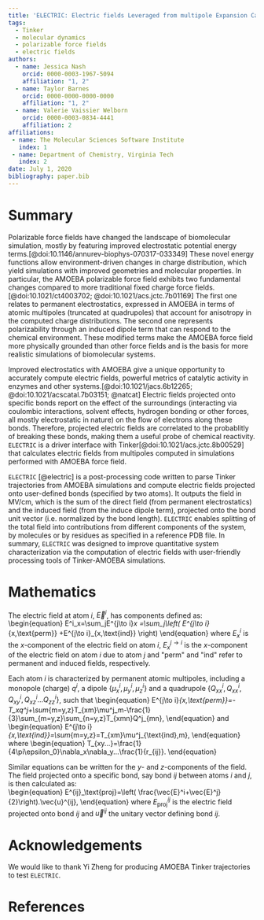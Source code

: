 ```yaml
---
title: 'ELECTRIC: Electric fields Leveraged from multipole Expansion Calculations in Tinker Rapid Interface Code'
tags:
  - Tinker
  - molecular dynamics
  - polarizable force fields
  - electric fields
authors:
  - name: Jessica Nash
    orcid: 0000-0003-1967-5094
    affiliation: "1, 2" 
  - name: Taylor Barnes
    orcid: 0000-0000-0000-0000
    affiliation: "1, 2" 
  - name: Valerie Vaissier Welborn
    orcid: 0000-0003-0834-4441
    affiliation: 2 
affiliations:
 - name: The Molecular Sciences Software Institute
   index: 1
 - name: Department of Chemistry, Virginia Tech
   index: 2
date: July 1, 2020
bibliography: paper.bib
---
```



# Summary

Polarizable force fields have changed the landscape of biomolecular simulation, mostly by featuring improved electrostatic potential energy terms.[@doi:10.1146/annurev-biophys-070317-033349] These novel energy functions allow environment-driven changes in charge distribution, which yield simulations with improved geometries and molecular properties. In particular, the AMOEBA polarizable force field exhibits two fundamental changes compared to more traditional fixed charge force fields.[@doi:10.1021/ct4003702; @doi:10.1021/acs.jctc.7b01169] The first one relates to permanent electrostatics, expressed in AMOEBA in terms of atomic multipoles (truncated at quadrupoles) that account for anisotropy in the computed charge distributions. The second one represents polarizability through an induced dipole term that can respond to the chemical environment. These modified terms make the AMOEBA force field more physically grounded than other force fields and is the basis for more realistic simulations of biomolecular systems.

Improved electrostatics with AMOEBA give a unique opportunity to accurately compute electric fields, powerful metrics of catalytic activity in enzymes and other systems.[@doi:10.1021/jacs.6b12265; @doi:10.1021/acscatal.7b03151; @natcat] Electric fields projected onto specific bonds report on the effect of the surroundings (interacting via coulombic interactions, solvent effects, hydrogen bonding or other forces, all mostly electrostatic in nature) on the flow of electrons along these bonds. Therefore, projected electric fields are correlated to the probablitly of breaking these bonds, making them a useful probe of chemical reactivity. `ELECTRIC` is a driver interface with Tinker[@doi:10.1021/acs.jctc.8b00529] that calculates electric fields from multipoles computed in simulations performed with AMOEBA force field.

`ELECTRIC` [@electric] is a post-processing code written to parse Tinker trajectories from AMOEBA simulations and compute electric fields projected onto user-defined bonds (specified by two atoms). It outputs the field in MV/cm, which is the sum of the direct field (from permanent electrostatics) and the induced field (from the induce dipole term), projected onto the bond unit vector (i.e. normalized by the bond length). `ELECTRIC` enables splitting of the total field into contributions from different components of the system, by molecules or by residues as specified in a reference PDB file. In summary, `ELECTRIC` was designed to improve quantitative system characterization via the computation of electric fields with user-friendly processing tools of Tinker-AMOEBA simulations.

# Mathematics
The electric field at atom $i$, $\vec{E}^i$, has components defined as:
\begin{equation}
E^i_x=\sum_jE^{j\to i}_x =\sum_j\left( E^{j\to i}_{x,\text{perm}} +E^{j\to i}_{x,\text{ind}} \right)
\end{equation}
where $E^i_x$ is the $x$-component of the electric field on atom $i$, $E^{j\to i}_x$ is the $x$-component of the electric field on atom $i$ due to atom $j$ and "perm" and "ind" refer to permanent and induced fields, respectively. 

Each atom $i$ is characterized by permanent atomic multipoles, including a monopole (charge) $q^i$, a dipole $\{\mu^i_x,\mu^i_y,\mu^i_z\}$ and a quadrupole $\{Q^i_{xx}, Q^i_{xx},Q^i_{xy},Q^i_{xz}...Q^i_{zz}\}$, such that
\begin{equation}
E^{j\to i}_{x,\text{perm}}=-T_xq^j+\sum_{m=y,z}T_{xm}\mu^j_m-\frac{1}{3}\sum_{m=y,z}\sum_{n=y,z}T_{xmn}Q^j_{mn},
\end{equation}
and
\begin{equation}
E^{j\to i}_{x,\text{ind}}=\sum_{m=y,z}=T_{xm}\mu^j_{\text{ind},m},
\end{equation}
where
\begin{equation}
T_{xy...}=\frac{1}{4\pi\epsilon_0}\nabla_x\nabla_y...\frac{1}{r_{ij}}.
\end{equation}

Similar equations can be written for the $y$- and $z$-components of the field. 
The field projected onto a specific bond, say bond $ij$ between atoms $i$ and $j$, is then calculated as:  
\begin{equation}
E^{ij}_\text{proj}=\left( \frac{\vec{E}^i+\vec{E}^j}{2}\right).\vec{u}^{ij},
\end{equation}
where $E^{ij}_\text{proj}$ is the electric field projected onto bond $ij$ and $\vec{u}^{ij}$ the unitary vector defining bond $ij$.

# Acknowledgements

We would like to thank Yi Zheng for producing AMOEBA Tinker trajectories to test `ELECTRIC`.

# References
